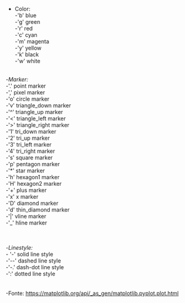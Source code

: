 - Color:</br>
    -'b'	blue</br>
    -'g'	green</br>
    -'r'	red</br>
    -'c'	cyan</br>
    -'m'	magenta</br>
    -'y'	yellow</br>
    -'k'	black</br>
    -'w'	white</br></br>

-*Marker:*</br>
    -'.'	point marker</br>
    -','	pixel marker</br>
    -'o'	circle marker</br>
    -'v'	triangle_down marker</br>
    -'^'	triangle_up marker</br>
    -'<'	triangle_left marker</br>
    -'>'	triangle_right marker</br>
    -'1'	tri_down marker</br>
    -'2'	tri_up marker</br>
    -'3'	tri_left marker</br>
    -'4'	tri_right marker</br>
    -'s'	square marker</br>
    -'p'	pentagon marker</br>
    -'*'	star marker</br>
    -'h'	hexagon1 marker</br>
    -'H'	hexagon2 marker</br>
    -'+'	plus marker</br>
    -'x'	x marker</br>
    -'D'	diamond marker</br>
    -'d'	thin_diamond marker</br>
    -'|'	vline marker</br>
    -'_'	hline marker</br>
  </br></br>
 
 -*Linestyle:*</br>
      - '-'	solid line style</br>
      -'--'	dashed line style</br>
      -'-.'	dash-dot line style</br>
      -':'	dotted line style</br>
</br>
</br>
-Fonte: https://matplotlib.org/api/_as_gen/matplotlib.pyplot.plot.html
